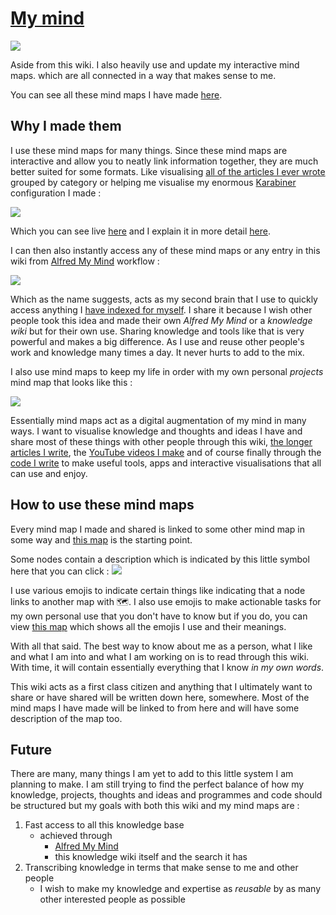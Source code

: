 # [My mind](https://my.mindnode.com/myLVaRLKytoTYBLshxGzzb75MN9cyGHbQBgaVVPp#323.6,381.4,3 "My Mind")
![](https://i.imgur.com/riNWYpk.png)

Aside from this wiki. I also heavily use and update my interactive mind maps. which are all connected in a way that makes sense to me. 

You can see all these mind maps I have made [here](https://my.mindnode.com/myLVaRLKytoTYBLshxGzzb75MN9cyGHbQBgaVVPp#323.6,381.4,3).

## Why I made them
I use these mind maps for many things. Since these mind maps are interactive and allow you to neatly link information together, they are much better suited for some formats. Like visualising [all of the articles I ever wrote](https://my.mindnode.com/qVGMak6nNCFxh5YxUGR3z6RKrmVNP6sr1Pk721FB#136.3,-676.8,0) grouped by category or helping me visualise my enormous [Karabiner](../macOS/karabiner/Karabiner.md) configuration I made :

![](https://i.imgur.com/BJz6hwM.png)

Which you can see live [here](https://my.mindnode.com/c7EmmKvaxCyCEuTzcpkGB4MGeLpWdR8nsJK4rjDh#2738.2,-4854.9,-3) and I explain it in more detail [here](../macOS/apps/karabiner/Karabiner.md).

I can then also instantly access any of these mind maps or any entry in this wiki from [Alfred My Mind](https://github.com/nikitavoloboev/alfred-my-mind) workflow : 

![](https://i.imgur.com/CfeTuzP.png)

Which as the name suggests, acts as my second brain that I use to quickly access anything I [have indexed for myself](../knowledge/knowledge-indexing.md). I share it because I wish other people took this idea and made their own _Alfred My Mind_ or a _knowledge wiki_ but for their own use. Sharing knowledge and tools like that is very powerful and makes a big difference. As I use and reuse other people's work and knowledge many times a day. It never hurts to add to the mix.

I also use mind maps to keep my life in order with my own personal _projects_ mind map that looks like this : 

![](https://i.imgur.com/iXO6gxS.png)

Essentially mind maps act as a digital augmentation of my mind in many ways. I want to visualise knowledge and thoughts and ideas I have and share most of these things with other people through this wiki, [the longer articles I write](https://medium.com/@NikitaVoloboev), the [YouTube videos I make](https://github.com/nikitavoloboev/my-youtube)  and of course finally through the [code I write](https://my.mindnode.com/ZKGETDkUaQUsL3q8q9z788CxG84oEHgDiT79GuzX#-143.5,-902.6,0) to make useful tools, apps and interactive visualisations that all can use and enjoy.

## How to use these mind maps
Every mind map I made and shared is linked to some other mind map in some way and [this map](https://my.mindnode.com/myLVaRLKytoTYBLshxGzzb75MN9cyGHbQBgaVVPp#323.6,381.4,3 "My Mind") is the starting point.

Some nodes contain a description which is indicated by this little symbol here that you can click : 
![](https://i.imgur.com/RJQVHmk.png)

I use various emojis to indicate certain things like indicating that a node links to another map with 🗺. I also use emojis to make actionable tasks for my own personal use that you don't have to know but if you do, you can view [this map](https://my.mindnode.com/s4ekUp1MmNr7VDeCNqcGfiHAtUGEtANRxwPB3vJ8#30.4,-40.1,2) which shows all the emojis I use and their meanings.

With all that said. The best way to know about me as a person, what I like and what I am into and what I am working on is to read through this wiki. With time, it will contain essentially everything that I know _in my own words_. 

This wiki acts as a first class citizen and anything that I ultimately want to share or have shared will be written down here, somewhere. Most of the mind maps I have made will be linked to from here and will have some description of the map too.

## Future
There are many, many things I am yet to add to this little system I am planning to make. I am still trying to find the perfect balance of how my knowledge, projects, thoughts and ideas and programmes and code should be structured but my goals with both this wiki and my mind maps are : 

1. Fast access to all this knowledge base
	- achieved through 
		- [Alfred My Mind](https://github.com/nikitavoloboev/alfred-my-mind) 
		- this knowledge wiki itself and the search it has
2. Transcribing knowledge in terms that make sense to me and other people
	- I wish to make my knowledge and expertise as _reusable_ by as many other interested people as possible
